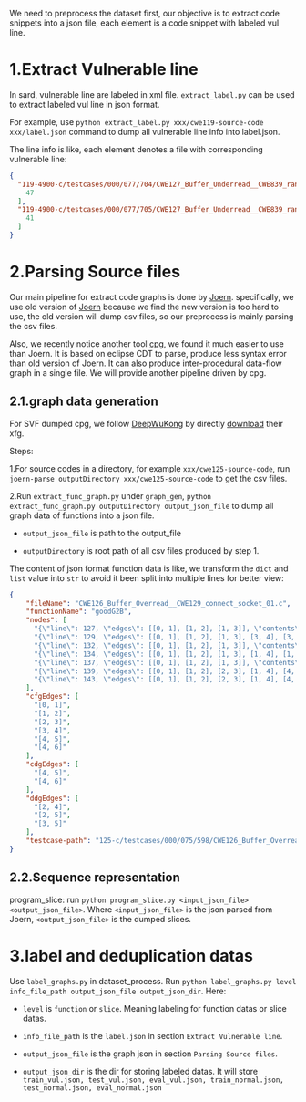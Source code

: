 
We need to preprocess the dataset first, our objective is to extract code snippets into a json file, each element is a code snippet with labeled vul line.

# 1.Extract Vulnerable line

In sard, vulnerable line are labeled in xml file. `extract_label.py` can be used to extract labeled vul line in json format.

For example, use `python extract_label.py xxx/cwe119-source-code xxx/label.json` command to dump all vulnerable line info into label.json.

The line info is like, each element denotes a file with corresponding vulnerable line:

```json
{
  "119-4900-c/testcases/000/077/704/CWE127_Buffer_Underread__CWE839_rand_15.c": [
    47
  ],
  "119-4900-c/testcases/000/077/705/CWE127_Buffer_Underread__CWE839_rand_16.c": [
    41
  ]
}
```

# 2.Parsing Source files

Our main pipeline for extract code graphs is done by [Joern](https://github.com/joernio/joern).
specifically, we use old version of [Joern](https://github.com/octopus-platform/joern) because we find the new version is too hard to use, the old version will dump csv files, so our preprocess is mainly parsing the csv files.

Also, we recently notice another tool [cpg](https://github.com/Fraunhofer-AISEC/cpg), we found it much easier to use than Joern. 
It is based on eclipse CDT to parse, produce less syntax error than old version of Joern.
It can also produce inter-procedural data-flow graph in a single file.
We will provide another pipeline driven by cpg.

## 2.1.graph data generation

For SVF dumped cpg, we follow [DeepWuKong](https://github.com/jumormt/DeepWukong) by directly [download](https://bupteducn-my.sharepoint.com/:u:/g/personal/jackiecheng_bupt_edu_cn/EalnVAYC8zZDgwhPmGJ034cBYNZ8zB7-mNSNm-a7oYXkcw?e=eRUc50) their xfg.

Steps:

1.For source codes in a directory, for example `xxx/cwe125-source-code`, run `joern-parse outputDirectory xxx/cwe125-source-code` to get the csv files.

2.Run `extract_func_graph.py` under `graph_gen`, `python extract_func_graph.py outputDirectory output_json_file` to dump all graph data of functions into a json file.

- `output_json_file` is path to the output_file

- `outputDirectory` is root path of all csv files produced by step 1.

The content of json format function data is like, we transform the `dict` and `list` value into `str` to avoid it been split into multiple lines for better view:

```json
{
    "fileName": "CWE126_Buffer_Overread__CWE129_connect_socket_01.c",
    "functionName": "goodG2B",
    "nodes": [
      "{\"line\": 127, \"edges\": [[0, 1], [1, 2], [1, 3]], \"contents\": [[\"IdentifierDeclStatement\", \"int data ;\"], [\"IdentifierDecl\", \"data\"], [\"IdentifierDeclType\", \"int\"], [\"Identifier\", \"data\"]]}",
      "{\"line\": 129, \"edges\": [[0, 1], [1, 2], [1, 3], [3, 4], [3, 5]], \"contents\": [[\"ExpressionStatement\", \"data = - 1\"], [\"AssignmentExpression\", \"data = - 1\"], [\"Identifier\", \"data\"], [\"UnaryOperationExpression\", \"- 1\"], [\"UnaryOperator\", \"-\"], [\"PrimaryExpression\", \"1\"]]}",
      "{\"line\": 132, \"edges\": [[0, 1], [1, 2], [1, 3]], \"contents\": [[\"ExpressionStatement\", \"data = 7\"], [\"AssignmentExpression\", \"data = 7\"], [\"Identifier\", \"data\"], [\"PrimaryExpression\", \"7\"]]}",
      "{\"line\": 134, \"edges\": [[0, 1], [1, 2], [1, 3], [1, 4], [1, 5], [5, 6], [5, 7], [7, 8]], \"contents\": [[\"IdentifierDeclStatement\", \"int buffer [ 10 ] = { 0 } ;\"], [\"IdentifierDecl\", \"buffer [ 10 ] = { 0 }\"], [\"IdentifierDeclType\", \"int [ 10 ]\"], [\"Identifier\", \"buffer\"], [\"PrimaryExpression\", \"10\"], [\"AssignmentExpression\", \"buffer [ 10 ] = { 0 }\"], [\"Identifier\", \"buffer\"], [\"InitializerList\", \"0\"], [\"PrimaryExpression\", \"0\"]]}",
      "{\"line\": 137, \"edges\": [[0, 1], [1, 2], [1, 3]], \"contents\": [[\"Condition\", \"data >= 0\"], [\"RelationalExpression\", \"data >= 0\"], [\"Identifier\", \"data\"], [\"PrimaryExpression\", \"0\"]]}",
      "{\"line\": 139, \"edges\": [[0, 1], [1, 2], [2, 3], [1, 4], [4, 5], [5, 6], [6, 7], [6, 8]], \"contents\": [[\"ExpressionStatement\", \"printIntLine ( buffer [ data ] )\"], [\"CallExpression\", \"printIntLine ( buffer [ data ] )\"], [\"Callee\", \"printIntLine\"], [\"Identifier\", \"printIntLine\"], [\"ArgumentList\", \"buffer [ data ]\"], [\"Argument\", \"buffer [ data ]\"], [\"ArrayIndexing\", \"buffer [ data ]\"], [\"Identifier\", \"buffer\"], [\"Identifier\", \"data\"]]}",
      "{\"line\": 143, \"edges\": [[0, 1], [1, 2], [2, 3], [1, 4], [4, 5], [5, 6]], \"contents\": [[\"ExpressionStatement\", \"printLine ( \\\"ERROR: Array index is negative\\\" )\"], [\"CallExpression\", \"printLine ( \\\"ERROR: Array index is negative\\\" )\"], [\"Callee\", \"printLine\"], [\"Identifier\", \"printLine\"], [\"ArgumentList\", \"\\\"ERROR: Array index is negative\\\"\"], [\"Argument\", \"\\\"ERROR: Array index is negative\\\"\"], [\"PrimaryExpression\", \"\\\"ERROR: Array index is negative\\\"\"]]}"
    ],
    "cfgEdges": [
      "[0, 1]",
      "[1, 2]",
      "[2, 3]",
      "[3, 4]",
      "[4, 5]",
      "[4, 6]"
    ],
    "cdgEdges": [
      "[4, 5]",
      "[4, 6]"
    ],
    "ddgEdges": [
      "[2, 4]",
      "[2, 5]",
      "[3, 5]"
    ],
    "testcase-path": "125-c/testcases/000/075/598/CWE126_Buffer_Overread__CWE129_connect_socket_01.c"
}
```

## 2.2.Sequence representation

program_slice: run `python program_slice.py <input_json_file> <output_json_file>`. Where `<input_json_file>` is the json parsed from Joern, `<output_json_file>` is the dumped slices.



# 3.label and deduplication datas

Use `label_graphs.py` in dataset_process. Run `python label_graphs.py level info_file_path output_json_file output_json_dir`. Here:

- `level` is `function` or `slice`. Meaning labeling for function datas or slice datas.

- `info_file_path` is the `label.json` in section `Extract Vulnerable line`.

- `output_json_file` is the graph json in section `Parsing Source files`.

- `output_json_dir` is the dir for storing labeled datas. It will store `train_vul.json, test_vul.json, eval_vul.json, train_normal.json, test_normal.json, eval_normal.json`

